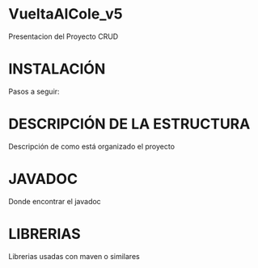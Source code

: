 # VueltaAlCole_v5
 Presentacion del Proyecto CRUD
  
  
 <h1> INSTALACIÓN </h1>
 Pasos a seguir:
 
 
 
<h1> DESCRIPCIÓN DE LA ESTRUCTURA </h1>
Descripción de como está organizado el proyecto

<h1> JAVADOC </h1>
Donde encontrar el javadoc

<h1> LIBRERIAS </h1>
Librerias usadas con maven o similares

